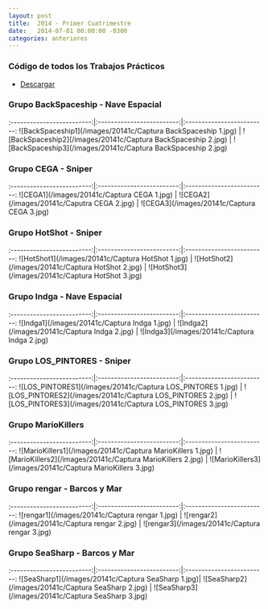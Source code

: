 ```yaml
---
layout: post
title:  2014 - Primer Cuatrimestre
date:   2014-07-01 00:00:00 -0300
categories: anteriores
---
```

<style>
td{
    max-width: 300px;
}
</style>

### Código de todos los Trabajos Prácticos

* [Descargar](http://we.tl/hBEBq7Sp1Q)

### Grupo BackSpaceship - Nave Espacial

:-------------------------:|:-------------------------:|:-------------------------:
![BackSpaceship1](/images/20141c/Captura BackSpaceship 1.jpg) | ![BackSpaceship2](/images/20141c/Captura BackSpaceship 2.jpg) | ![BackSpaceship3](/images/20141c/Captura BackSpaceship 2.jpg)

### Grupo CEGA - Sniper

:-------------------------:|:-------------------------:|:-------------------------:
![CEGA1](/images/20141c/Captura CEGA 1.jpg) | ![CEGA2](/images/20141c/Caputra CEGA 2.jpg) | ![CEGA3](/images/20141c/Captura CEGA 3.jpg)

### Grupo HotShot - Sniper

:-------------------------:|:-------------------------:|:-------------------------:
![HotShot1](/images/20141c/Captura HotShot 1.jpg) | ![HotShot2](/images/20141c/Captura HotShot 2.jpg) | ![HotShot3](/images/20141c/Captura HotShot 3.jpg)

### Grupo Indga - Nave Espacial

:-------------------------:|:-------------------------:|:-------------------------:
![Indga1](/images/20141c/Captura Indga 1.jpg) | ![Indga2](/images/20141c/Captura Indga 2.jpg) | ![Indga3](/images/20141c/Captura Indga 2.jpg)

### Grupo LOS_PINTORES - Sniper

:-------------------------:|:-------------------------:|:-------------------------:
![LOS_PINTORES1](/images/20141c/Captura LOS_PINTORES 1.jpg) | ![LOS_PINTORES2](/images/20141c/Captura LOS_PINTORES 2.jpg) | ![LOS_PINTORES3](/images/20141c/Captura LOS_PINTORES 3.jpg)

### Grupo MarioKillers

:-------------------------:|:-------------------------:|:-------------------------:
![MarioKillers1](/images/20141c/Captura MarioKillers 1.jpg) | ![MarioKillers2](/images/20141c/Captura MarioKillers 2.jpg) | ![MarioKillers3](/images/20141c/Captura MarioKillers 3.jpg)

### Grupo rengar - Barcos y Mar

:-------------------------:|:-------------------------:|:-------------------------:
![rengar1](/images/20141c/Captura rengar 1.jpg) | ![rengar2](/images/20141c/Captura rengar 2.jpg) | ![rengar3](/images/20141c/Captura rengar 3.jpg)

### Grupo SeaSharp - Barcos y Mar

:-------------------------:|:-------------------------:|:-------------------------:
![SeaSharp1](/images/20141c/Captura SeaSharp 1.jpg)| ![SeaSharp2](/images/20141c/Captura SeaSharp 2.jpg) | ![SeaSharp3](/images/20141c/Captura SeaSharp 3.jpg)
